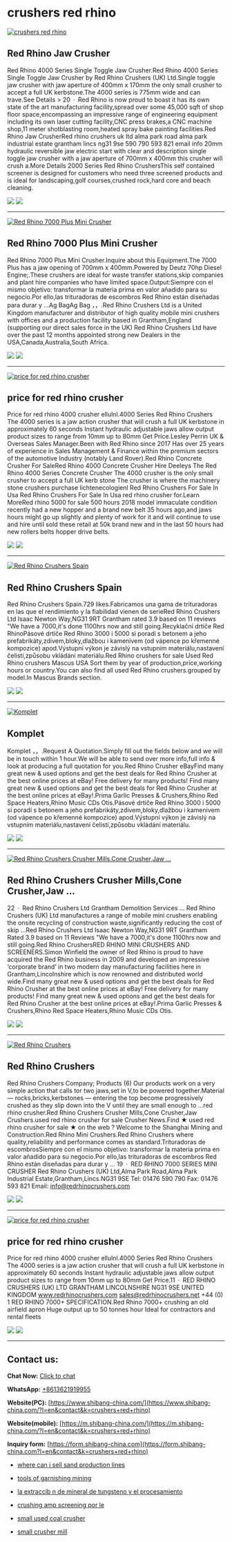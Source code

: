 # crushers red rhino

<a href="https://swt.shibang-china.com/?l=en&img&k=crushers+red+rhino" target="_blank">![crushers red rhino](http://static.shibang-china.com/all-800x300/164.jpg)</a>

## Red Rhino Jaw Crusher
Red Rhino 4000 Series Single Toggle Jaw Crusher.Red Rhino 4000 Series Single Toggle Jaw Crusher by Red Rhino Crushers (UK) Ltd.Single toggle jaw crusher with jaw aperture of 400mm x 170mm the only small crusher to accept a full UK kerbstone.The 4000 series is 775mm wide and can trave.See Details &gt; 20&ensp;&#0183;&ensp;Red Rhino is now proud to boast it has its own state of the art manufacturing facility,spread over some 45,000 sqft of shop floor space,encompassing an impressive range of engineering equipment including its own laser cutting facility,CNC press brakes,a CNC machine shop,11 meter shotblasting room,heated spray bake painting facilities.Red Rhino Jaw CrusherRed rhino crushers uk ltd alma park road alma park industrial estate grantham lincs ng31 9se 590 790 593 821 email info 20mm hydraulic reversible jaw electric start with clear and description single toggle jaw crusher with a jaw aperture of 700mm x 400mm this crusher will crush a.More Details 2000 Series Red Rhino CrushersThis self contained screener is designed for customers who need three screened products and is ideal for landscaping,golf courses,crushed rock,hard core and beach cleaning.


<a href="https://whatsapp.shibangsoft.com/WhatsApp.php" target="_blank" title="WhatsApp">![](http://static.shibang-china.com/icon/whatsapp.png)</a> <a href="https://swt.shibang-china.com/?l=en&icon&k=crushers+red+rhino" target="_blank">![](http://static.shibang-china.com/icon/chat-en.png)</a>

---

<a href="https://swt.shibang-china.com/?l=en&img&k=crushers+red+rhino" target="_blank">![Red Rhino 7000 Plus Mini Crusher](http://static.shibang-china.com/all-800x300/1248.jpg)</a>

## Red Rhino 7000 Plus Mini Crusher
Red Rhino 7000 Plus Mini Crusher.Inquire about this Equipment.The 7000 Plus has a jaw opening of 700mm x 400mm.Powered by Deutz 70hp Diesel Engine;.These crushers are ideal for waste transfer stations,skip companies and plant hire companies who have limited space.Output:Siempre con el mismo objetivo: transformar la materia prima en valor a&#241;adido para su negocio.Por ello,las trituradoras de escombros Red Rhino est&#225;n dise&#241;adas para durar y …Ag BagAg Bag ，，.Red Rhino Crushers Ltd is a United Kingdom manufacturer and distributor of high quality mobile mini crushers with offices and a production facility based in Grantham,England (supporting our direct sales force in the UK) Red Rhino Crushers Ltd have over the past 12 months appointed strong new Dealers in the USA,Canada,Australia,South Africa.


<a href="https://whatsapp.shibangsoft.com/WhatsApp.php" target="_blank" title="WhatsApp">![](http://static.shibang-china.com/icon/whatsapp.png)</a> <a href="https://swt.shibang-china.com/?l=en&icon&k=crushers+red+rhino" target="_blank">![](http://static.shibang-china.com/icon/chat-en.png)</a>

---

<a href="https://swt.shibang-china.com/?l=en&img&k=crushers+red+rhino" target="_blank">![price for red rhino crusher](http://static.shibang-china.com/all-800x300/81.jpg)</a>

## price for red rhino crusher
Price for red rhino 4000 crusher ellulnl.4000 Series Red Rhino Crushers The 4000 series is a jaw action crusher that will crush a full UK kerbstone in approximately 60 seconds Instant hydraulic adjustable jaws allow output product sizes to range from 10mm up to 80mm Get Price.Lesley Perrin UK &amp; Overseas Sales Manager.Been with Red Rhino since 2017 Has over 25 years of experience in Sales Management &amp; Finance within the premium sectors of the automotive Industry (notably Land Rover).Red Rhino Concrete Crusher For SaleRed Rhino 4000 Concrete Crusher Hire Deeleys The Red Rhino 4000 Series Concrete Crusher The 4000 crusher is the only small crusher to accept a full UK kerb stone The crusher is where the machinery stone crushers purchase lichtenecologienl Red Rhino Crushers For Sale In Usa Red Rhino Crushers For Sale In Usa red rhino crusher for.Learn MoreRed rhino 5000 for sale 500 hours 2018 model immaculate condition recently had a new hopper and a brand new belt 35 hours ago,and jaws hours might go up slightly and plenty of work for it and will continue to use and hire until sold these retail at 50k brand new and in the last 50 hours had new rollers belts hopper drive belts.


<a href="https://whatsapp.shibangsoft.com/WhatsApp.php" target="_blank" title="WhatsApp">![](http://static.shibang-china.com/icon/whatsapp.png)</a> <a href="https://swt.shibang-china.com/?l=en&icon&k=crushers+red+rhino" target="_blank">![](http://static.shibang-china.com/icon/chat-en.png)</a>

---

<a href="https://swt.shibang-china.com/?l=en&img&k=crushers+red+rhino" target="_blank">![Red Rhino Crushers Spain](http://static.shibang-china.com/all-800x300/1029.jpg)</a>

## Red Rhino Crushers Spain
Red Rhino Crushers Spain.729 likes.Fabricamos una gama de trituradoras en las que el rendimiento y la fiabilidad vienen de serieRed Rhino Crushers Ltd Isaac Newton Way,NG31 9RT Grantham rated 3.9 based on 11 reviews &quot;We have a 7000,it's done 1100hrs now and still going.Recyklačn&#237; drtiče Red RhinoP&#225;sov&#233; drtiče Red Rhino 3000 i 5000 si porad&#237; s betonem a jeho prefabrik&#225;ty,zdivem,bloky,dlažbou i kamenivem (od v&#225;pence po křemenn&#233; kompozice) apod.V&#253;stupn&#237; v&#253;kon je z&#225;visl&#253; na vstupn&#237;m materi&#225;lu,nastaven&#237; čelist&#237;,způsobu vkl&#225;d&#225;n&#237; materi&#225;lu.Red Rhino crushers for sale Used Red Rhino crushers Mascus USA Sort them by year of production,price,working hours or country.You can also find all used Red Rhino crushers.grouped by model.In Mascus Brands section.


<a href="https://whatsapp.shibangsoft.com/WhatsApp.php" target="_blank" title="WhatsApp">![](http://static.shibang-china.com/icon/whatsapp.png)</a> <a href="https://swt.shibang-china.com/?l=en&icon&k=crushers+red+rhino" target="_blank">![](http://static.shibang-china.com/icon/chat-en.png)</a>

---

<a href="https://swt.shibang-china.com/?l=en&img&k=crushers+red+rhino" target="_blank">![Komplet](http://static.shibang-china.com/all-800x300/1367.jpg)</a>

## Komplet
Komplet ，，.Request A Quotation.Simply fill out the fields below and we will be in touch within 1 hour.We will be able to send over more info,full info &amp; look at producing a full quotation for you.Red Rhino Crusher eBayFind many great new &amp; used options and get the best deals for Red Rhino Crusher at the best online prices at eBay! Free delivery for many products! Find many great new &amp; used options and get the best deals for Red Rhino Crusher at the best online prices at eBay!.Prima Garlic Presses &amp; Crushers,Rhino Red Space Heaters,Rhino Music CDs Otis.P&#225;sov&#233; drtiče Red Rhino 3000 i 5000 si porad&#237; s betonem a jeho prefabrik&#225;ty,zdivem,bloky,dlažbou i kamenivem (od v&#225;pence po křemenn&#233; kompozice) apod.V&#253;stupn&#237; v&#253;kon je z&#225;visl&#253; na vstupn&#237;m materi&#225;lu,nastaven&#237; čelist&#237;,způsobu vkl&#225;d&#225;n&#237; materi&#225;lu.


<a href="https://whatsapp.shibangsoft.com/WhatsApp.php" target="_blank" title="WhatsApp">![](http://static.shibang-china.com/icon/whatsapp.png)</a> <a href="https://swt.shibang-china.com/?l=en&icon&k=crushers+red+rhino" target="_blank">![](http://static.shibang-china.com/icon/chat-en.png)</a>

---

<a href="https://swt.shibang-china.com/?l=en&img&k=crushers+red+rhino" target="_blank">![Red Rhino Crushers Crusher Mills,Cone Crusher,Jaw …](http://static.shibang-china.com/all-800x300/1036.jpg)</a>

## Red Rhino Crushers Crusher Mills,Cone Crusher,Jaw …
22&ensp;&#0183;&ensp;Red Rhino Crushers Ltd Grantham Demolition Services … Red Rhino Crushers (UK) Ltd manufactures a range of mobile mini crushers enabling the onsite recycling of construction waste,significantly reducing the cost of skip …Red Rhino Crushers Ltd Isaac Newton Way,NG31 9RT Grantham Rated 3.9 based on 11 Reviews &quot;We have a 7000,it's done 1100hrs now and still going.Red Rhino CrushersRED RHINO MINI CRUSHERS AND SCREENERS.Simon Winfield the owner of Red Rhino is proud to have acquired the Red Rhino business in 2009 and developed an impressive ‘corporate brand’ in two modern day manufacturing facilities here in Grantham,Lincolnshire which is now renowned and distributed world wide.Find many great new &amp; used options and get the best deals for Red Rhino Crusher at the best online prices at eBay! Free delivery for many products! Find many great new &amp; used options and get the best deals for Red Rhino Crusher at the best online prices at eBay!.Prima Garlic Presses &amp; Crushers,Rhino Red Space Heaters,Rhino Music CDs Otis.


<a href="https://whatsapp.shibangsoft.com/WhatsApp.php" target="_blank" title="WhatsApp">![](http://static.shibang-china.com/icon/whatsapp.png)</a> <a href="https://swt.shibang-china.com/?l=en&icon&k=crushers+red+rhino" target="_blank">![](http://static.shibang-china.com/icon/chat-en.png)</a>

---

<a href="https://swt.shibang-china.com/?l=en&img&k=crushers+red+rhino" target="_blank">![Red Rhino Crushers](http://static.shibang-china.com/all-800x300/215.jpg)</a>

## Red Rhino Crushers
Red Rhino Crushers Company; Products (6) Our products work on a very simple action that calls tor two jaws,set in V,to be powered together.Material — rocks,bricks,kerbstones — entering the top become progressively crushed as they slip down into the V until they are small enough to …red rhino crusher.Red Rhino Crushers Crusher Mills,Cone Crusher,Jaw Crushers.used red rhino crusher for sale Crusher News.Find ★ used red rhino crusher for sale ★ on the web ? Welcome to the Shanghai Mining and Construction.Red Rhino Mini Crushers.Red Rhino Crushers where quality,reliability and performance comes as standard.Trituradoras de escombrosSiempre con el mismo objetivo: transformar la materia prima en valor a&#241;adido para su negocio.Por ello,las trituradoras de escombros Red Rhino est&#225;n dise&#241;adas para durar y … 19&ensp;&#0183;&ensp;RED RHINO 7000 SERIES MINI CRUSHER Red Rhino Crushers (UK) Ltd,Alma Park Road,Alma Park Industrial Estate,Grantham,Lincs.NG31 9SE Tel: 01476 590 790 Fax: 01476 593 821 Email: info@redrhinocrushers.com


<a href="https://whatsapp.shibangsoft.com/WhatsApp.php" target="_blank" title="WhatsApp">![](http://static.shibang-china.com/icon/whatsapp.png)</a> <a href="https://swt.shibang-china.com/?l=en&icon&k=crushers+red+rhino" target="_blank">![](http://static.shibang-china.com/icon/chat-en.png)</a>

---

<a href="https://swt.shibang-china.com/?l=en&img&k=crushers+red+rhino" target="_blank">![price for red rhino crusher](http://static.shibang-china.com/all-800x300/1230.jpg)</a>

## price for red rhino crusher
Price for red rhino 4000 crusher ellulnl.4000 Series Red Rhino Crushers The 4000 series is a jaw action crusher that will crush a full UK kerbstone in approximately 60 seconds Instant hydraulic adjustable jaws allow output product sizes to range from 10mm up to 80mm Get Price.11&ensp;&#0183;&ensp;RED RHINO CRUSHERS (UK) LTD GRANTHAM LINCOLNSHIRE NG31 9SE UNITED KINGDOM www.redrhinocrushers.com sales@redrhinocrushers.net +44 (0) 1 RED RHINO 7000+ SPECIFICATION.Red Rhino 7000+ crushing an old airfield apron Huge output up to 50 tonnes hour Ideal for contractors and rental fleets

<a href="https://whatsapp.shibangsoft.com/WhatsApp.php" target="_blank" title="WhatsApp">![](http://static.shibang-china.com/icon/whatsapp.png)</a> <a href="https://swt.shibang-china.com/?l=en&icon&k=crushers+red+rhino" target="_blank">![](http://static.shibang-china.com/icon/chat-en.png)</a>

---
## Contact us:

**Chat Now:** [Click to chat](https://swt.shibang-china.com?l=en&contact&k=crushers+red+rhino)

**WhatsApp:**  [+8613621919955](https://whatsapp.shibangsoft.com/WhatsApp.php)

**Website(PC):** [https://www.shibang-china.com/](https://www.shibang-china.com/?l=en&contact&k=crushers+red+rhino)

**Website(mobile):** [https://m.shibang-china.com/](https://m.shibang-china.com/?l=en&contact&k=crushers+red+rhino)

**Inquiry form:** [https://form.shibang-china.com](https://form.shibang-china.com?l=en&contact&k=crushers+red+rhino)

* [where can i sell sand production lines](../144/where%20can%20i%20sell%20sand%20production%20lines.md)

* [tools of garnishing mining](../143/tools%20of%20garnishing%20mining.md)

* [la extraccib n de mineral de tungsteno y el procesamiento](../141/la%20extraccib%20n%20de%20mineral%20de%20tungsteno%20y%20el%20procesamiento.md)

* [crushing amp screening por le](../143/crushing%20amp%20screening%20por%20le.md)

* [small used coal crusher](../144/small%20used%20coal%20crusher.md)

* [small crusher mill](../143/small%20crusher%20mill.md)